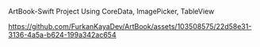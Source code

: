ArtBook-Swift Project
Using CoreData, ImagePicker, TableView

https://github.com/FurkanKayaDev/ArtBook/assets/103508575/22d58e31-3136-4a5a-b624-199a342ac654

